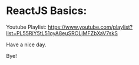 # ReactJS Basics:
Youtube Playlist:
https://www.youtube.com/playlist?list=PL55RiY5tL51oyA8euSROLjMFZbXaV7skS


Have a nice day.

Bye!

